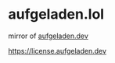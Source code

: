 # aufgeladen.lol
mirror of [aufgeladen.dev
](https://github.com/Aufgeladen/aufgeladen.dev)

https://license.aufgeladen.dev

